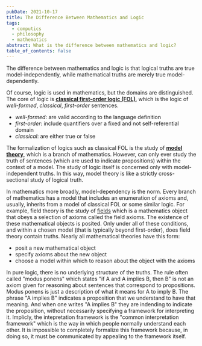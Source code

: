 ```yaml
---
pubDate: 2021-10-17
title: The Difference Between Mathematics and Logic
tags:
  - computics
  - philosophy
  - mathematics
abstract: What is the difference between mathematics and logic?
table_of_contents: false
---
```


The difference between mathematics and logic is that logical truths are true
model-independently, while mathematical truths are merely true
model-dependently.

Of course, logic is used in mathematics, but the domains are distinguished. The
core of logic is
**[classical first-order logic (FOL)](https://plato.stanford.edu/entries/modeltheory-fo/)**,
which is the logic of _well-formed_, _classical_, _first-order_ sentences.

- _well-formed_: are valid according to the language definition
- _first-order_: include quantifiers over a fixed and not self-referential
  domain
- _classical_: are either true or false

The formalization of logics such as classical FOL is the study of
**[model theory](https://plato.stanford.edu/entries/model-theory/)**, which is a
branch of mathematics. However, can only ever study the truth of sentences
(which are used to indicate propositions) within the context of a model. The
study of logic itself is concerned only with model-independent truths. In this
way, model theory is like a strictly cross-sectional study of logical truth.

In mathematics more broadly, model-dependency is the norm. Every branch of
mathematics has a model that includes an enumeration of axioms and, usually,
inherits from a model of classical FOL or some similar logic. For example, field
theory is the study of [fields](https://ncatlab.org/nlab/show/field) which is a
mathematics object that obeys a selection of axioms called the field axioms. The
existence of these mathematical objects is posited. Only under all of these
conditions, and within a chosen model (that is typically beyond first-order),
does field theory contain truths. Nearly all mathematical theories have this
form:

- posit a new mathematical object
- specify axioms about the new object
- choose a model within which to reason about the object with the axioms

In pure logic, there is no underlying structure of the truths. The rule often
called "modus ponens" which states "if A and A implies B, then B" is not an
axiom given for reasoning about sentences that correspond to propositions. Modus
ponens is just a description of what it means for A to imply B. The phrase "A
implies B" indicates a proposition that we understand to have that meaning. And
when one writes "A implies B" they are indending to indicate the proposition,
without necessarily specifying a framework for interpreting it. Implicly, the
intepretation framework is the "common interpretation framework" which is the
way in which people normally understand each other. It is impossible to
completely formalize this framework because, in doing so, it must be
communicated by appealing to the framework itself.
